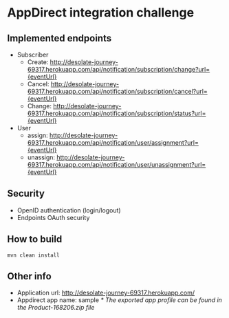 # AppDirect integration challenge #

## Implemented endpoints ##
 * Subscriber
   * Create: http://desolate-journey-69317.herokuapp.com/api/notification/subscription/change?url={eventUrl}
   * Cancel: http://desolate-journey-69317.herokuapp.com/api/notification/subscription/cancel?url={eventUrl}
   * Change: http://desolate-journey-69317.herokuapp.com/api/notification/subscription/status?url={eventUrl}
 * User
   * assign: http://desolate-journey-69317.herokuapp.com/api/notification/user/assignment?url={eventUrl}
   * unassign: http://desolate-journey-69317.herokuapp.com/api/notification/user/unassignment?url={eventUrl}

## Security ##
* OpenID authentication (login/logout)
* Endpoints OAuth security

## How to build ##
```code
mvn clean install
```

## Other info ##
 * Application url: http://desolate-journey-69317.herokuapp.com/
 * Appdirect app name: sample
   _* The exported app profile can be found in the Product-168206.zip file_


